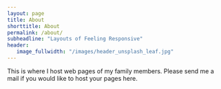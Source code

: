 ```yaml
---
layout: page
title: About
shorttitle: About
permalink: /about/
subheadline: "Layouts of Feeling Responsive"
header:
   image_fullwidth: "/images/header_unsplash_leaf.jpg"
---
```


This is where I host web pages of my family members. Please send me a mail if
you would like to host your pages here.
